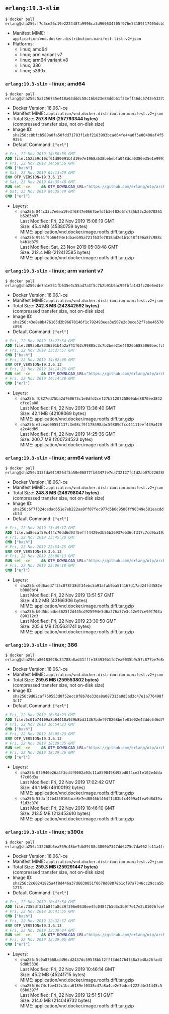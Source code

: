 ## `erlang:19.3-slim`

```console
$ docker pull erlang@sha256:f7d5ce26c19e2224487a9996ca3d960534f05f976e53189f17405dcb30687be4
```

-	Manifest MIME: `application/vnd.docker.distribution.manifest.list.v2+json`
-	Platforms:
	-	linux; amd64
	-	linux; arm variant v7
	-	linux; arm64 variant v8
	-	linux; 386
	-	linux; s390x

### `erlang:19.3-slim` - linux; amd64

```console
$ docker pull erlang@sha256:5a3256735e418a63dddc58c16b623e84ddb61f33eff46dc5743e53272178bc53
```

-	Docker Version: 18.06.1-ce
-	Manifest MIME: `application/vnd.docker.distribution.manifest.v2+json`
-	Total Size: **257.8 MB (257793344 bytes)**  
	(compressed transfer size, not on-disk size)
-	Image ID: `sha256:c8bfcb589a0fa50fdd71783f1ebf2183993bcad64fe44a0f5e00400af4f59354`
-	Default Command: `["erl"]`

```dockerfile
# Fri, 22 Nov 2019 14:58:56 GMT
ADD file:152359c10cf61d80091bfd19e7e1968a538bebebfa048dca0386e35e1e999730 in / 
# Fri, 22 Nov 2019 14:58:56 GMT
CMD ["bash"]
# Sat, 23 Nov 2019 04:13:29 GMT
ENV OTP_VERSION=19.3.6.13
# Sat, 23 Nov 2019 04:35:48 GMT
RUN set -xe 	&& OTP_DOWNLOAD_URL="https://github.com/erlang/otp/archive/OTP-${OTP_VERSION}.tar.gz" 	&& OTP_DOWNLOAD_SHA256="11a914176a33068226644f4e999ecc6e965ab1c60a324d90020f164641631fae" 	&& runtimeDeps=' 		libodbc1 		libssl1.0.2 		libsctp1 		libwxgtk3.0 	' 	&& buildDeps=' 		curl 		ca-certificates 		autoconf 		dpkg-dev 		gcc 		g++ 		make 		libncurses-dev 		unixodbc-dev 		libssl1.0-dev 		libsctp-dev 	' 	&& apt-get update 	&& apt-get install -y --no-install-recommends $runtimeDeps 	&& apt-get install -y --no-install-recommends $buildDeps 	&& curl -fSL -o otp-src.tar.gz "$OTP_DOWNLOAD_URL" 	&& echo "$OTP_DOWNLOAD_SHA256 otp-src.tar.gz" | sha256sum -c - 	&& mkdir -p /usr/src/otp-src 	&& tar -xzf otp-src.tar.gz -C /usr/src/otp-src --strip-components=1 	&& rm otp-src.tar.gz 	&& cd /usr/src/otp-src 	&& ./otp_build autoconf 	&& gnuArch="$(dpkg-architecture --query DEB_HOST_GNU_TYPE)" 	&& ./configure --build="$gnuArch" 		--enable-dirty-schedulers 	&& make -j$(nproc) 	&& make install 	&& find /usr/local -name examples | xargs rm -rf 	&& apt-get purge -y --auto-remove $buildDeps 	&& rm -rf /usr/src/otp-src /var/lib/apt/lists/*
# Sat, 23 Nov 2019 04:35:49 GMT
CMD ["erl"]
```

-	Layers:
	-	`sha256:844c33c7e6ea19e3f6847e0667befdfb3ef02d6fc735b22c2d070261b6263b97`  
		Last Modified: Fri, 22 Nov 2019 15:06:19 GMT  
		Size: 45.4 MB (45380759 bytes)  
		MIME: application/vnd.docker.image.rootfs.diff.tar.gzip
	-	`sha256:9951f9b66494e1dbaeb95a721f63fe7818ad2e1b1d48f196a87c988cb4b1d875`  
		Last Modified: Sat, 23 Nov 2019 05:08:48 GMT  
		Size: 212.4 MB (212412585 bytes)  
		MIME: application/vnd.docker.image.rootfs.diff.tar.gzip

### `erlang:19.3-slim` - linux; arm variant v7

```console
$ docker pull erlang@sha256:de7a1e531fb635e4c55ad7a3f5c7b2b91b6ac99fbfa143fc20e6ed1ef62516a2
```

-	Docker Version: 18.06.1-ce
-	Manifest MIME: `application/vnd.docker.distribution.manifest.v2+json`
-	Total Size: **242.8 MB (242842592 bytes)**  
	(compressed transfer size, not on-disk size)
-	Image ID: `sha256:43e8e8b476105d2b96670146f1c792493eea3e507e2d0ece52f7ebe46570c898`
-	Default Command: `["erl"]`

```dockerfile
# Fri, 22 Nov 2019 13:27:54 GMT
ADD file:3893b8a7336301b4a2a741f62c99805c3c7b2bee21e4f026b6885060becfc03d in / 
# Fri, 22 Nov 2019 13:27:57 GMT
CMD ["bash"]
# Fri, 22 Nov 2019 14:02:08 GMT
ENV OTP_VERSION=19.3.6.13
# Fri, 22 Nov 2019 14:14:25 GMT
RUN set -xe 	&& OTP_DOWNLOAD_URL="https://github.com/erlang/otp/archive/OTP-${OTP_VERSION}.tar.gz" 	&& OTP_DOWNLOAD_SHA256="11a914176a33068226644f4e999ecc6e965ab1c60a324d90020f164641631fae" 	&& runtimeDeps=' 		libodbc1 		libssl1.0.2 		libsctp1 		libwxgtk3.0 	' 	&& buildDeps=' 		curl 		ca-certificates 		autoconf 		dpkg-dev 		gcc 		g++ 		make 		libncurses-dev 		unixodbc-dev 		libssl1.0-dev 		libsctp-dev 	' 	&& apt-get update 	&& apt-get install -y --no-install-recommends $runtimeDeps 	&& apt-get install -y --no-install-recommends $buildDeps 	&& curl -fSL -o otp-src.tar.gz "$OTP_DOWNLOAD_URL" 	&& echo "$OTP_DOWNLOAD_SHA256 otp-src.tar.gz" | sha256sum -c - 	&& mkdir -p /usr/src/otp-src 	&& tar -xzf otp-src.tar.gz -C /usr/src/otp-src --strip-components=1 	&& rm otp-src.tar.gz 	&& cd /usr/src/otp-src 	&& ./otp_build autoconf 	&& gnuArch="$(dpkg-architecture --query DEB_HOST_GNU_TYPE)" 	&& ./configure --build="$gnuArch" 		--enable-dirty-schedulers 	&& make -j$(nproc) 	&& make install 	&& find /usr/local -name examples | xargs rm -rf 	&& apt-get purge -y --auto-remove $buildDeps 	&& rm -rf /usr/src/otp-src /var/lib/apt/lists/*
# Fri, 22 Nov 2019 14:14:28 GMT
CMD ["erl"]
```

-	Layers:
	-	`sha256:fb827ed75ba2d760675c1e0dfd2cef27b5120725860abe8870ee3842dfce2a08`  
		Last Modified: Fri, 22 Nov 2019 13:36:40 GMT  
		Size: 42.1 MB (42108069 bytes)  
		MIME: application/vnd.docker.image.rootfs.diff.tar.gzip
	-	`sha256:e3cead0055f137c3e08cf9f178498abc59809dfcc44111eef439a420a2c4ddb5`  
		Last Modified: Fri, 22 Nov 2019 14:25:36 GMT  
		Size: 200.7 MB (200734523 bytes)  
		MIME: application/vnd.docker.image.rootfs.diff.tar.gzip

### `erlang:19.3-slim` - linux; arm64 variant v8

```console
$ docker pull erlang@sha256:313fda0f19264f5a50e06877fb63477e7ea732127fcfd2ab07b226288ea8d335
```

-	Docker Version: 18.06.1-ce
-	Manifest MIME: `application/vnd.docker.distribution.manifest.v2+json`
-	Total Size: **248.8 MB (248798047 bytes)**  
	(compressed transfer size, not on-disk size)
-	Image ID: `sha256:6f7f324cedad651e7eb222aa0ff07fec977d5b6d9506ff90349e581eacddcb2d`
-	Default Command: `["erl"]`

```dockerfile
# Fri, 22 Nov 2019 13:45:17 GMT
ADD file:ad8ecaf59c4f4c76dd6d93f5efff4420e3b55b36937eb36df317c7cd9ba19aeb in / 
# Fri, 22 Nov 2019 13:45:20 GMT
CMD ["bash"]
# Fri, 22 Nov 2019 22:54:25 GMT
ENV OTP_VERSION=19.3.6.13
# Fri, 22 Nov 2019 23:06:13 GMT
RUN set -xe 	&& OTP_DOWNLOAD_URL="https://github.com/erlang/otp/archive/OTP-${OTP_VERSION}.tar.gz" 	&& OTP_DOWNLOAD_SHA256="11a914176a33068226644f4e999ecc6e965ab1c60a324d90020f164641631fae" 	&& runtimeDeps=' 		libodbc1 		libssl1.0.2 		libsctp1 		libwxgtk3.0 	' 	&& buildDeps=' 		curl 		ca-certificates 		autoconf 		dpkg-dev 		gcc 		g++ 		make 		libncurses-dev 		unixodbc-dev 		libssl1.0-dev 		libsctp-dev 	' 	&& apt-get update 	&& apt-get install -y --no-install-recommends $runtimeDeps 	&& apt-get install -y --no-install-recommends $buildDeps 	&& curl -fSL -o otp-src.tar.gz "$OTP_DOWNLOAD_URL" 	&& echo "$OTP_DOWNLOAD_SHA256 otp-src.tar.gz" | sha256sum -c - 	&& mkdir -p /usr/src/otp-src 	&& tar -xzf otp-src.tar.gz -C /usr/src/otp-src --strip-components=1 	&& rm otp-src.tar.gz 	&& cd /usr/src/otp-src 	&& ./otp_build autoconf 	&& gnuArch="$(dpkg-architecture --query DEB_HOST_GNU_TYPE)" 	&& ./configure --build="$gnuArch" 		--enable-dirty-schedulers 	&& make -j$(nproc) 	&& make install 	&& find /usr/local -name examples | xargs rm -rf 	&& apt-get purge -y --auto-remove $buildDeps 	&& rm -rf /usr/src/otp-src /var/lib/apt/lists/*
# Fri, 22 Nov 2019 23:06:18 GMT
CMD ["erl"]
```

-	Layers:
	-	`sha256:c0d6add7f35c078f38df34ebc5a91afab0ba514167d17ad24fd4582eb0880bf4`  
		Last Modified: Fri, 22 Nov 2019 13:51:57 GMT  
		Size: 43.2 MB (43166306 bytes)  
		MIME: application/vnd.docker.image.rootfs.diff.tar.gzip
	-	`sha256:b0d5bca4be3625f2d445cd925994e5d6a276a37e3c42e97ce99f703a898112c3`  
		Last Modified: Fri, 22 Nov 2019 23:30:50 GMT  
		Size: 205.6 MB (205631741 bytes)  
		MIME: application/vnd.docker.image.rootfs.diff.tar.gzip

### `erlang:19.3-slim` - linux; 386

```console
$ docker pull erlang@sha256:a86183028c34788a8ad41fffe184930b1fd7ea0035b9c57c877be7e8ea393a51
```

-	Docker Version: 18.06.1-ce
-	Manifest MIME: `application/vnd.docker.distribution.manifest.v2+json`
-	Total Size: **259.6 MB (259553802 bytes)**  
	(compressed transfer size, not on-disk size)
-	Image ID: `sha256:9d02caf760553d0f52ecc8f8b7de33da8a087313a0d5ad3c47e1a776498f3c17`
-	Default Command: `["erl"]`

```dockerfile
# Fri, 22 Nov 2019 16:54:23 GMT
ADD file:5c01b74109a8b04410a939b8bd31367bdef970268befe81e02e43ddc646d79bc in / 
# Fri, 22 Nov 2019 16:54:23 GMT
CMD ["bash"]
# Fri, 22 Nov 2019 18:05:23 GMT
ENV OTP_VERSION=19.3.6.13
# Fri, 22 Nov 2019 18:29:35 GMT
RUN set -xe 	&& OTP_DOWNLOAD_URL="https://github.com/erlang/otp/archive/OTP-${OTP_VERSION}.tar.gz" 	&& OTP_DOWNLOAD_SHA256="11a914176a33068226644f4e999ecc6e965ab1c60a324d90020f164641631fae" 	&& runtimeDeps=' 		libodbc1 		libssl1.0.2 		libsctp1 		libwxgtk3.0 	' 	&& buildDeps=' 		curl 		ca-certificates 		autoconf 		dpkg-dev 		gcc 		g++ 		make 		libncurses-dev 		unixodbc-dev 		libssl1.0-dev 		libsctp-dev 	' 	&& apt-get update 	&& apt-get install -y --no-install-recommends $runtimeDeps 	&& apt-get install -y --no-install-recommends $buildDeps 	&& curl -fSL -o otp-src.tar.gz "$OTP_DOWNLOAD_URL" 	&& echo "$OTP_DOWNLOAD_SHA256 otp-src.tar.gz" | sha256sum -c - 	&& mkdir -p /usr/src/otp-src 	&& tar -xzf otp-src.tar.gz -C /usr/src/otp-src --strip-components=1 	&& rm otp-src.tar.gz 	&& cd /usr/src/otp-src 	&& ./otp_build autoconf 	&& gnuArch="$(dpkg-architecture --query DEB_HOST_GNU_TYPE)" 	&& ./configure --build="$gnuArch" 		--enable-dirty-schedulers 	&& make -j$(nproc) 	&& make install 	&& find /usr/local -name examples | xargs rm -rf 	&& apt-get purge -y --auto-remove $buildDeps 	&& rm -rf /usr/src/otp-src /var/lib/apt/lists/*
# Fri, 22 Nov 2019 18:29:36 GMT
CMD ["erl"]
```

-	Layers:
	-	`sha256:0f5940e26a4f3cd4f9002a93c11a8590498495bd0f4ce3fe102e4ddaf7c06d3a`  
		Last Modified: Fri, 22 Nov 2019 17:02:42 GMT  
		Size: 46.1 MB (46100192 bytes)  
		MIME: application/vnd.docker.image.rootfs.diff.tar.gzip
	-	`sha256:53daf42b4350163ace8e7ed8846bf464f1403bfc4409a4fea9d8d39af1d3c876`  
		Last Modified: Fri, 22 Nov 2019 18:46:10 GMT  
		Size: 213.5 MB (213453610 bytes)  
		MIME: application/vnd.docker.image.rootfs.diff.tar.gzip

### `erlang:19.3-slim` - linux; s390x

```console
$ docker pull erlang@sha256:132268b6ea769c48be7db89f88c3800b7347dd6275d7da062fc11a4f42cfd0da
```

-	Docker Version: 18.06.1-ce
-	Manifest MIME: `application/vnd.docker.distribution.manifest.v2+json`
-	Total Size: **259.3 MB (259291447 bytes)**  
	(compressed transfer size, not on-disk size)
-	Image ID: `sha256:2c60241825a4f8d446a37d6030051f0678d08878b1cf97a7346cc29cca5b1273`
-	Default Command: `["erl"]`

```dockerfile
# Fri, 22 Nov 2019 10:41:54 GMT
ADD file:7355df331b8f4a8c39f396e0530ee4fc04847b5d3c3b9f7e17e2c81026fce911 in / 
# Fri, 22 Nov 2019 10:41:55 GMT
CMD ["bash"]
# Fri, 22 Nov 2019 12:32:57 GMT
ENV OTP_VERSION=19.3.6.13
# Fri, 22 Nov 2019 12:39:04 GMT
RUN set -xe 	&& OTP_DOWNLOAD_URL="https://github.com/erlang/otp/archive/OTP-${OTP_VERSION}.tar.gz" 	&& OTP_DOWNLOAD_SHA256="11a914176a33068226644f4e999ecc6e965ab1c60a324d90020f164641631fae" 	&& runtimeDeps=' 		libodbc1 		libssl1.0.2 		libsctp1 		libwxgtk3.0 	' 	&& buildDeps=' 		curl 		ca-certificates 		autoconf 		dpkg-dev 		gcc 		g++ 		make 		libncurses-dev 		unixodbc-dev 		libssl1.0-dev 		libsctp-dev 	' 	&& apt-get update 	&& apt-get install -y --no-install-recommends $runtimeDeps 	&& apt-get install -y --no-install-recommends $buildDeps 	&& curl -fSL -o otp-src.tar.gz "$OTP_DOWNLOAD_URL" 	&& echo "$OTP_DOWNLOAD_SHA256 otp-src.tar.gz" | sha256sum -c - 	&& mkdir -p /usr/src/otp-src 	&& tar -xzf otp-src.tar.gz -C /usr/src/otp-src --strip-components=1 	&& rm otp-src.tar.gz 	&& cd /usr/src/otp-src 	&& ./otp_build autoconf 	&& gnuArch="$(dpkg-architecture --query DEB_HOST_GNU_TYPE)" 	&& ./configure --build="$gnuArch" 		--enable-dirty-schedulers 	&& make -j$(nproc) 	&& make install 	&& find /usr/local -name examples | xargs rm -rf 	&& apt-get purge -y --auto-remove $buildDeps 	&& rm -rf /usr/src/otp-src /var/lib/apt/lists/*
# Fri, 22 Nov 2019 12:39:05 GMT
CMD ["erl"]
```

-	Layers:
	-	`sha256:5c0a87668ad496cd2437dc595f8bbf2fff3dd4764f38a3b40a26fad39d8b5336`  
		Last Modified: Fri, 22 Nov 2019 10:46:14 GMT  
		Size: 45.2 MB (45241715 bytes)  
		MIME: application/vnd.docker.image.rootfs.diff.tar.gzip
	-	`sha256:6d74c1be432c1bca6189ef0338c47a8a4ce2e7bdcef222d4e31445c506b0397f`  
		Last Modified: Fri, 22 Nov 2019 12:51:51 GMT  
		Size: 214.0 MB (214049732 bytes)  
		MIME: application/vnd.docker.image.rootfs.diff.tar.gzip
